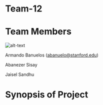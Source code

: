 # Team-12

# Team Members
![alt-text](https://user-images.githubusercontent.com/32311654/55748107-a8c5be00-59f2-11e9-969b-4c293cf1fe19.png)

Armando Banuelos (abanuelo@stanford.edu)

Abanezer Sisay

Jaisel Sandhu

# Synopsis of Project

#
